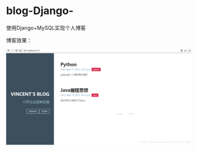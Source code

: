 # blog-Django-
使用Django+MySQL实现个人博客

博客效果：

![github](https://github.com/MrJoeyM/Personal-Blog/blob/master/20170918172242939.png "github")  

